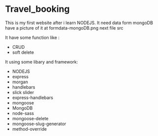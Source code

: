 # Travel_booking
This is my first website after i learn NODEJS. 
It need data form mongoDB have a picture of it at formdata-mongoDB.png next file src

It have some function like :
  - CRUD
  - soft delete


It using some libary and framework: 
  - NODEJS
  - express
  - morgan
  - handlebars
  - slick slider
  - express-handlebars
  - mongoose
  - MongoDB
  - node-sass
  - mongoose-delete
  - mongoose-slug-generator
  - method-override

